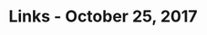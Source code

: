 ---
title: Links - October 25, 2017
layout: links
category: links
articles:
  - title: Just own the damn robots
    author: Joshua Brown
    source: The Reformed Broker
    url: http://thereformedbroker.com/2017/10/16/just-own-the-damn-robots/
    note: "Brown brings up Vonnegut’s _Player Piano_, which features a dichotomous society where \"only engineers and managers have gainful employment and meaningful lives.\" Connecting the novel's dystopia to the present isn't too hard to do. What's interesting is Brown's connection to retirement investing. The origins of retirement come from not being able to do your work - i.e., losing your good hand, and with it your ability to work the land. Only in the past few decades did this financial structure evolve to the 401k's and IRAs as we know them today. What if we're going back to the origins of the model, except not as insurance for health, but for disruption? Replacement insurance. We invest in FAANG and reap the benefits."
    tags:
        - Economics
        - Technology
        - Labor
  - title: Ur-Fascism (1995)
    author: Umberto Eco
    source: The New York Review of Books
    url: http://www.nybooks.com/articles/1995/06/22/ur-fascism/
    note: "So much of this seems familiar. The \"thinking as a form of emasculation\" and the attacks on \"modern culture and the liberal intelligentsia for betraying traditional values.\" Reading Eco's memories of his childhood in Italy, and comparing them to today's environment is frightening. In short some features of fascism as described by Eco are:

            > 1. Cult of tradition.

              2. Rejection of modernism.

              3. Veneration of action for action’s sake.

              4. Repudiation of criticism - disagreement is treason.

              5. Fear of difference, structured against the intruders.

              6. Appeal to a frustrated middle class, suffering from an economic crisis, and frightened by the pressure of lower social groups.

              7. Lack of a clear social identity. The only privilege is to be born in the same country, with identity defined by enemies within and without.

              8. Shifting rhetoric - the enemies are at the same time too strong and too weak.

              9. Life as permanent warfare.

              10. Aristocratic and militaristic elitism, which implies contempt for the weak. Power is based upon the weakness of the masses.

              11. Heroism as the norm, which leads to a cult of death.

              12. Disdain for women, and intolerance and condemnation of nonstandard sexual habits.

              13. No Individuals rights - The People conceived as a monolithic entity expressing the Common Will. The Leader pretends to be their interpreter.

              14. Impoverished vocabulary, and an elementary syntax, in order to limit the instruments for complex and critical reasoning. Newspeak.


    Anyway go read Eco instead of my crappy summary."
    tags:
        - Politics
        - Culture
  - title: Uber is charging drivers to work
    author: Alex Rosenblat
    source: Medium
    url: https://medium.com/uber-screeds/uber-is-charging-drivers-to-work-b7bf357d9647
    note: Uber, like most modern companies utilizes randomized and semi-randomized experiments all the time to imporve their product. In most cases, these are externally labeled as promotions, or offers. In a strange case of these "deals," Uber recently offered its drivers to pay a fee for the chance to get higher pay rates in the future. However, since Uber has nearly full control of the system - and specifically, the dispatch - this smells like a scammy pay to play. How can drivers trust that Uber won't throttle their rides as they get near the break-even? This is hard to prove, unless you're Uber. Over on HN, the discussion turned to [ways that Uber could be cut up](https://news.ycombinator.com/item?id=15513201) in an antitrust case. One company as the dispatch, the other handles the rest. That could work. We'll have to wait and see what happens now that [Lyft has some new air](https://www.bloomberg.com/news/articles/2017-10-19/alphabet-unit-leads-1-billion-investment-in-startup-lyft).
    tags:
        - Technology
        - Labor
  - title: Intellectual Property for the Twenty-First-Century Economy
    author: Joseph E. Stiglitz, Dean Baker and Arjun Jayadev
    source: Project Syndicate
    url: https://www.project-syndicate.org/commentary/intellectual-property-21st-century-economy-by-joseph-e--stiglitz-et-al-2017-10
    note: "I recently had a conversation with my girlfriend about how IP is a system of the past that is about to change. Here, Stiglitz and friends agree with me, and say that the solution should look a bit like open source software, but don't really give a good answer to the question at hand: how can we change international IP law to maximize welfare in the long run? I'd love to learn more about this topic."
    tags:
        - Economics
        - Politics
  - title: When the Revolution Came for Amy Cuddy
    author: Susan Dominus
    source: The New York Times
    url: https://www.nytimes.com/2017/10/18/magazine/when-the-revolution-came-for-amy-cuddy.html
    note: "We're humans and, inevitably, we tend make examples out of innocent people when we try to solve hairy problems. I am sure there are ten psychology papers about this somewhere, most unreplicable, and most covered in some pop-science magazine with an accompanying TED talk. I am sorry for Cuddy. What she's going through must suck. However, I am convinced that the overall movement will benefit the field, and science as a whole."
    tags:
        - Education
        - Statistics
        - Psychology
  - title: Our Model
    author: Fred Wilson
    source: AVC
    url: http://avc.com/2017/10/our-model/
    note: I realize that in a way this is an ad for USV, but it is also a good explanation of how the VC business works, and its cyclical nature. I wish Fred had expanded more on how the new paradigm of cryptographic tokens and decentralized applications will change their model. I guess that's the secret sauce, and we'll have to wait and see.
    tags:
        - Finance
        - Startups
        - Venture Capital
  - title: After the end of the startup era
    author: Jon Evans
    source: TechCrunch
    url: https://techcrunch.com/2017/10/22/ask-not-for-whom-the-deadpool-tolls/
    note: "I can't remember where I read (heard?) this argument, but I think the real issue is not so much that there is no upcoming technical revolution, but that the behemots have learned to disrupt themselves. The FAANG companies are pouring resources into areas that undermine their cash cows. Google is investing in one-shot answer voice assistants that can't show ads. Apple is developing hardware like the Watch and the AirPods, whose goal is to distance us from our iPhones. Whatever can't be done in-house in a reasonable timeline is solved by acquiring or copying. This hampers bottom up Clay Christensen style disruption for sure, but I am by no means as bearish as Jon Evans is in his piece. Technology never ceases to amaze us, and the paradigms keep changing. More on this topic, by Farhad Manjoo [here](https://www.nytimes.com/2017/10/18/technology/frightful-five-start-ups.html)."
    tags:
        - Startups
        - Venture Capital
        - Technology
  - title: "Why You Don't Know Anybody in the Military"
    author: Justin Fox
    source: Bloomberg
    url: https://www.bloomberg.com/view/articles/2017-10-20/why-you-don-t-know-anybody-in-the-military
    note: The demographics of the US Military are interesting, but I won't pretend to know anything about them. The fact that there is such a strong divide on who signs up for it is a problem. Eventually, seemingly cohesive identities break. The distance is not only [geographic](https://twitter.com/avyfain/status/921785065654194182).
    tags:
        - Politics
  - title: Faster Growth Begins With a Land Tax in U.S. Cities
    author: Noah Smith
    source: Bloomberg View
    url: https://www.bloomberg.com/view/articles/2017-10-24/faster-growth-begins-with-a-land-tax-in-u-s-cities
    note: When I first read George, it just clicked. It seems beyond logical that windfalls should be taxed at a high rate, especially when said taxation is paired with a fixed market size. If you want to go back to the source, read [this excerpt](http://www.wealthandwant.com/HG/short/savannah.htm), but Noah's piece is a good window into how the land lays today. Pun intended.
    tags:
        - Urban
        - Economics
  - title: A Letter to Jamie Dimon
    author: Adam Ludwin
    source: Chain.com
    url: https://blog.chain.com/a-letter-to-jamie-dimon-de89d417cb80
    note: A lucid explanation of the technological breakthroughs of Bitcoin and other cryptographic assets. A bit long, but worthwhile. Ludwin's main point is that this technology created a new kind of asset - one that enables decentralized applications to be financed and operated. Whether there is a real need for these DApps is still TBD, but Ludwin is (cautiosly) bullish in the long term. The Dimon thing is just clickbait, and Ludwin hedges his bets by acknowledging the frothiness in the crypto market. As an aside, Nick Tomaino's [The Slow Death of the Firm](https://thecontrol.co/the-slow-death-of-the-firm-1bd6cc81286b) from earlier this week is even more bullish on decentralized applications, and also a good read.
    tags:
        - Cryptocurrencies
  - title: "One person's history of Twitter, from beginning to end"
    author: Mike Monteiro
    source: Medium
    url: https://medium.com/@monteiro/one-persons-history-of-twitter-from-beginning-to-end-5b41abed6c20
    note: More on the social cost of Twitter, and the kind of dynamics enabled by having social networks without strong principled moderation. It is always intriguing to read opinions that have morphed over time, and to go back to the origin story that most observers can't tell first hand.
    tags:
        - Web
        - Technology
  - title: Megan McArdle on Internet Shaming and Online Mobs (podcast)
    source: EconTalk
    url: http://www.econtalk.org/archives/2017/10/megan_mcardle_o.html
    note: Totally related to Monteiro's post above. McArdle and Roberts discuss how internet communities have inherited all the bad things about small-town dynamics, but shed most of the positives. When all of history is a few clicks away, errors become much more costly. This is one of the better EconTalk episodes in recent memory.
    tags:
        - Economics
  - title: Platforming the Future (podcast)
    source: Andreessen Horowitz
    url: https://a16z.com/2017/10/12/a16z-podcast-platforming-the-future/
    note: Hearing Benedict Evans and Tim O'Reilly discuss O'Reilly's new book was good, but a lot of it was a rehash from the previously shared [EconTalk episode](http://www.econtalk.org/archives/2017/10/tim_oreilly_on_1.html). About halfway through there's an interesting discussion on optimization. We've created institutions that optimize for certain metrics at all cost. At the micro level, we have companies building machine learning models to drive engagement, but at the macro level we expect companies to maximize shareholder value. This is a human decision, codified into law to maximize welfare - at least in theory. Perhaps trusting the market mechanisms and the individual search for arbitrage opportunities is no longer enough. There might be other trade-offs to consider in how companies, and the market at large, are run. In a way, the market acquires a life of its own, not too differentt from a [paperclip maximizer](http://www.decisionproblem.com/paperclips/).
    tags:
        - Startups
        - Technology
        - Web
  - title: The Gun Show (podcast)
    source: More Perfect
    url: https://www.wnyc.org/story/gun-show/
    note: I have been enjoying More Perfect recently. It has good insights into American History, and why things are the way they are in this country. They go deep. For example, there is a whole section of this episode about how the Black Panthers played a key role in the revival of the Second Amendment, and the rights to own guns. I had no idea, and fact that even this has a racial component is says a lot about the United States. On that note, if you have any general American History book recommendations, let me know, I'd like to learn more.
    tags:
        - Politics
        - History
---